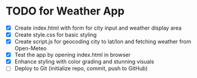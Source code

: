 # TODO for Weather App

- [x] Create index.html with form for city input and weather display area
- [x] Create style.css for basic styling
- [x] Create script.js for geocoding city to lat/lon and fetching weather from Open-Meteo
- [x] Test the app by opening index.html in browser
- [x] Enhance styling with color grading and stunning visuals
- [ ] Deploy to Git (initialize repo, commit, push to GitHub)

